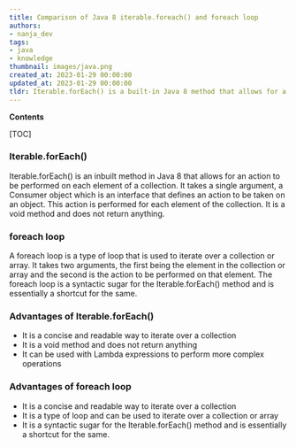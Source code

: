```yaml
---
title: Comparison of Java 8 iterable.foreach() and foreach loop
authors:
- nanja_dev
tags:
- java
- knowledge
thumbnail: images/java.png
created_at: 2023-01-29 00:00:00
updated_at: 2023-01-29 00:00:00
tldr: Iterable.forEach() is a built-in Java 8 method that allows for a more concise and functional approach to looping through a collection, while a traditional foreach loop is a more verbose approach.
---
```


**Contents**

[TOC]

### Iterable.forEach()
Iterable.forEach() is an inbuilt method in Java 8 that allows for an action to be performed on each element of a collection. It takes a single argument, a Consumer object which is an interface that defines an action to be taken on an object. This action is performed for each element of the collection. It is a void method and does not return anything.

### foreach loop
A foreach loop is a type of loop that is used to iterate over a collection or array. It takes two arguments, the first being the element in the collection or array and the second is the action to be performed on that element. The foreach loop is a syntactic sugar for the Iterable.forEach() method and is essentially a shortcut for the same.

### Advantages of Iterable.forEach()
- It is a concise and readable way to iterate over a collection
- It is a void method and does not return anything
- It can be used with Lambda expressions to perform more complex operations

### Advantages of foreach loop
- It is a concise and readable way to iterate over a collection
- It is a type of loop and can be used to iterate over a collection or array
- It is a syntactic sugar for the Iterable.forEach() method and is essentially a shortcut for the same.
